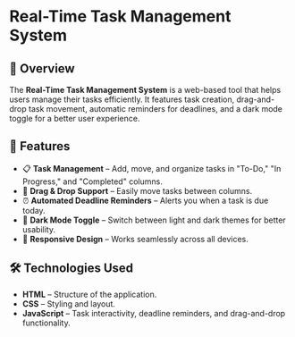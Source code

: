 # Real-Time Task Management System

## 📌 Overview
The **Real-Time Task Management System** is a web-based tool that helps users manage their tasks efficiently. It features task creation, drag-and-drop task movement, automatic reminders for deadlines, and a dark mode toggle for a better user experience.

## 🚀 Features
- 📋 **Task Management** – Add, move, and organize tasks in "To-Do," "In Progress," and "Completed" columns.
- 🔄 **Drag & Drop Support** – Easily move tasks between columns.
- ⏰ **Automated Deadline Reminders** – Alerts you when a task is due today.
- 🌙 **Dark Mode Toggle** – Switch between light and dark themes for better usability.
- 📱 **Responsive Design** – Works seamlessly across all devices.

## 🛠️ Technologies Used
- **HTML** – Structure of the application.
- **CSS** – Styling and layout.
- **JavaScript** – Task interactivity, deadline reminders, and drag-and-drop functionality.
